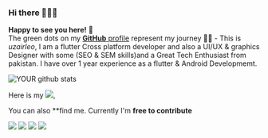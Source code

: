 ### Hi there 👋👋👋
**Happy to see you here!** :star_struck: <br> The green dots on my [**GitHub** profile](https://github.com/uzairleo) represent my journey :running_man: - This is *uzairleo*, I am a flutter Cross platform developer and also a UI/UX & graphics Designer with some (SEO & SEM skills)and a Great Tech Enthusiast from pakistan.
 I have over 1 year experience as a flutter & Android Developmemt.



![YOUR github stats](https://github-readme-stats.vercel.app/api?username=uzairleo&&show_icons=true&title_color=ffffff&icon_color=bb2acf&text_color=daf7dc&bg_color=191919)
<!--![YOUR github stats](https://github-readme-stats.vercel.app/api?username=uzairleo)-->

Here is my  [<img src = "https://img.shields.io/badge/Resume-%231877F2.svg?&style=for-the-badge&logo=Resume&logoColor=white">](https://uzairleo.github.io/uzairleo-resume/#/),



 You can also **find me. Currently I'm **free to contribute**

[<img src="https://img.shields.io/badge/twitter-%231DA1F2.svg?&style=for-the-badge&logo=twitter&logoColor=white" />](https://twitter.com/uzairleo2) [<img src="https://img.shields.io/badge/medium-%2312100E.svg?&style=for-the-badge&logo=medium&logoColor=white" />](https://medium.com/@uzair.jan336)  [<img src="https://img.shields.io/badge/linkedin-%230077B5.svg?&style=for-the-badge&logo=linkedin&logoColor=white" />](https://www.linkedin.com/in/leo-uzair-78462b191/) [<img src = "https://img.shields.io/badge/facebook-%231877F2.svg?&style=for-the-badge&logo=facebook&logoColor=white">](https://www.facebook.com/uzairleo.336/)



<!--
**uzairleo/uzairleo** is a ✨ _special_ ✨ repository because its `README.md` (this file) appears on your GitHub profile.

Here are some ideas to get you started:

- 🔭 I’m currently working on ...
- 🌱 I’m currently learning ...
- 👯 I’m looking to collaborate on ...
- 🤔 I’m looking for help with ...
- 💬 Ask me about ...
- 📫 How to reach me: ...
- 😄 Pronouns: ...
- ⚡ Fun fact: ...
-->
